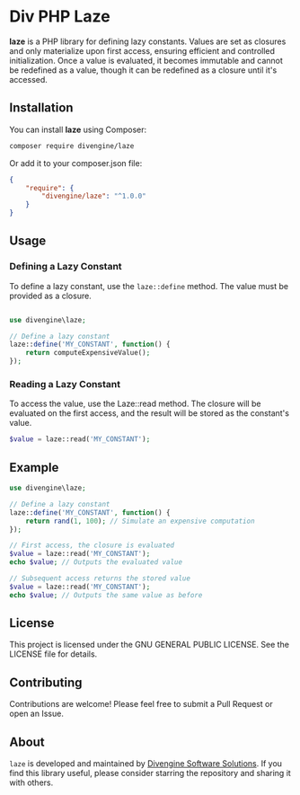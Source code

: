# Div PHP Laze

**laze** is a PHP library for defining lazy constants. Values are set as closures and only materialize upon first access, ensuring efficient and controlled initialization. Once a value is evaluated, it becomes immutable and cannot be redefined as a value, though it can be redefined as a closure until it's accessed.

## Installation

You can install **laze** using Composer:

```bash
composer require divengine/laze
```

Or add it to your composer.json file:

```json
{
    "require": {
        "divengine/laze": "^1.0.0"
    }
}
```

## Usage

### Defining a Lazy Constant

To define a lazy constant, use the `laze::define` method. The value must be provided as a closure.

```php

use divengine\laze;

// Define a lazy constant
laze::define('MY_CONSTANT', function() {
    return computeExpensiveValue();
});
```

### Reading a Lazy Constant

To access the value, use the Laze::read method. The closure will be evaluated on the first access, and the result will be stored as the constant's value.

```php
$value = laze::read('MY_CONSTANT');
```

## Example

```php
use divengine\laze;

// Define a lazy constant
laze::define('MY_CONSTANT', function() {
    return rand(1, 100); // Simulate an expensive computation
});

// First access, the closure is evaluated
$value = laze::read('MY_CONSTANT');
echo $value; // Outputs the evaluated value

// Subsequent access returns the stored value
$value = laze::read('MY_CONSTANT');
echo $value; // Outputs the same value as before
```

## License

This project is licensed under the GNU GENERAL PUBLIC LICENSE. See the LICENSE file for details.

## Contributing

Contributions are welcome! Please feel free to submit a Pull Request or open an Issue.

## About

`laze` is developed and maintained by [Divengine Software Solutions](https://divengine.com). If you find this library useful, please consider starring the repository and sharing it with others.
